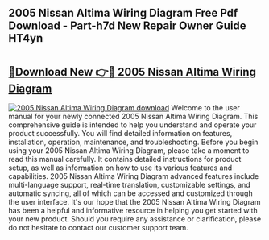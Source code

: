 ## 2005 Nissan Altima Wiring Diagram Free Pdf Download - Part-h7d New Repair Owner Guide HT4yn

# <h2><a href="http://dfmh2h5.blite.top/?on=2005+Nissan+Altima+Wiring+Diagram">🔗Download New 👉🔴 2005 Nissan Altima Wiring Diagram</a></h2>

[![2005 Nissan Altima Wiring Diagram download](https://i.imgur.com/lujVjoI.png)](http://dfmh2h5.blite.top/?on=2005+Nissan+Altima+Wiring+Diagram)
Welcome to the user manual for your newly connected 2005 Nissan Altima Wiring Diagram. This comprehensive guide is intended to help you understand and operate your product successfully. You will find detailed information on features, installation, operation, maintenance, and troubleshooting. Before you begin using your 2005 Nissan Altima Wiring Diagram, please take a moment to read this manual carefully. It contains detailed instructions for product setup, as well as information on how to use its various features and capabilities. 2005 Nissan Altima Wiring Diagram advanced features include multi-language support, real-time translation, customizable settings, and automatic syncing, all of which can be accessed and customized through the user interface. It's our hope that the 2005 Nissan Altima Wiring Diagram has been a helpful and informative resource in helping you get started with your new product. Should you require any assistance or clarification, please do not hesitate to contact our customer support team.
